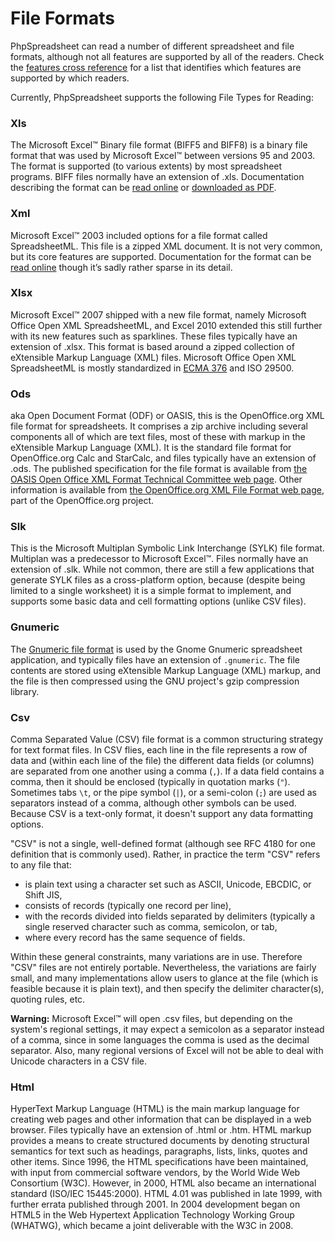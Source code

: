# File Formats

PhpSpreadsheet can read a number of different spreadsheet and file
formats, although not all features are supported by all of the readers.
Check the [features cross
reference](../references/features-cross-reference.md) for a list that
identifies which features are supported by which readers.

Currently, PhpSpreadsheet supports the following File Types for Reading:

### Xls

The Microsoft Excel™ Binary file format (BIFF5 and BIFF8) is a binary
file format that was used by Microsoft Excel™ between versions 95 and 2003.
The format is supported (to various extents) by most spreadsheet
programs. BIFF files normally have an extension of .xls. Documentation
describing the format can be [read online](https://msdn.microsoft.com/en-us/library/cc313154(v=office.12).aspx)
or [downloaded as PDF](https://download.microsoft.com/download/2/4/8/24862317-78F0-4C4B-B355-C7B2C1D997DB/%5BMS-XLS%5D.pdf).

### Xml

Microsoft Excel™ 2003 included options for a file format called
SpreadsheetML. This file is a zipped XML document. It is not very
common, but its core features are supported. Documentation for the
format can be [read online](https://msdn.microsoft.com/en-us/library/aa140066(office.10).aspx)
though it’s sadly rather sparse in its detail.

### Xlsx

Microsoft Excel™ 2007 shipped with a new file format, namely Microsoft
Office Open XML SpreadsheetML, and Excel 2010 extended this still
further with its new features such as sparklines. These files typically
have an extension of .xlsx. This format is based around a zipped
collection of eXtensible Markup Language (XML) files. Microsoft Office
Open XML SpreadsheetML is mostly standardized in [ECMA 376](https://www.ecma-international.org/news/TC45_current_work/TC45_available_docs.htm)
and ISO 29500.

### Ods

aka Open Document Format (ODF) or OASIS, this is the OpenOffice.org XML
file format for spreadsheets. It comprises a zip archive including
several components all of which are text files, most of these with
markup in the eXtensible Markup Language (XML). It is the standard file
format for OpenOffice.org Calc and StarCalc, and files typically have an
extension of .ods. The published specification for the file format is
available from [the OASIS Open Office XML Format Technical Committee web
page](https://www.oasis-open.org/committees/tc_home.php?wg_abbrev=office).
Other information is available from [the OpenOffice.org XML File Format
web page](https://www.openoffice.org/xml/), part of the
OpenOffice.org project.

### Slk

This is the Microsoft Multiplan Symbolic Link Interchange (SYLK) file
format. Multiplan was a predecessor to Microsoft Excel™. Files normally
have an extension of .slk. While not common, there are still a few
applications that generate SYLK files as a cross-platform option,
because (despite being limited to a single worksheet) it is a simple
format to implement, and supports some basic data and cell formatting
options (unlike CSV files).

### Gnumeric

The [Gnumeric file format](https://help.gnome.org/users/gnumeric/stable/sect-file-formats.html.en#file-format-gnumeric)
is used by the Gnome Gnumeric spreadsheet
application, and typically files have an extension of `.gnumeric`. The
file contents are stored using eXtensible Markup Language (XML) markup,
and the file is then compressed using the GNU project's gzip compression
library.

### Csv

Comma Separated Value (CSV) file format is a common structuring strategy
for text format files. In CSV flies, each line in the file represents a
row of data and (within each line of the file) the different data fields
(or columns) are separated from one another using a comma (`,`). If a
data field contains a comma, then it should be enclosed (typically in
quotation marks (`"`). Sometimes tabs `\t`, or the pipe symbol (`|`), or a
semi-colon (`;`) are used as separators instead of a comma, although
other symbols can be used. Because CSV is a text-only format, it doesn't
support any data formatting options.

"CSV" is not a single, well-defined format (although see RFC 4180 for
one definition that is commonly used). Rather, in practice the term
"CSV" refers to any file that:

-   is plain text using a character set such as ASCII, Unicode, EBCDIC,
    or Shift JIS,
-   consists of records (typically one record per line),
-   with the records divided into fields separated by delimiters
    (typically a single reserved character such as comma, semicolon, or
    tab,
-   where every record has the same sequence of fields.

Within these general constraints, many variations are in use. Therefore
"CSV" files are not entirely portable. Nevertheless, the variations are
fairly small, and many implementations allow users to glance at the file
(which is feasible because it is plain text), and then specify the
delimiter character(s), quoting rules, etc.

**Warning:** Microsoft Excel™ will open .csv files, but depending on the
system's regional settings, it may expect a semicolon as a separator
instead of a comma, since in some languages the comma is used as the
decimal separator. Also, many regional versions of Excel will not be
able to deal with Unicode characters in a CSV file.

### Html

HyperText Markup Language (HTML) is the main markup language for
creating web pages and other information that can be displayed in a web
browser. Files typically have an extension of .html or .htm. HTML markup
provides a means to create structured documents by denoting structural
semantics for text such as headings, paragraphs, lists, links, quotes
and other items. Since 1996, the HTML specifications have been
maintained, with input from commercial software vendors, by the World
Wide Web Consortium (W3C). However, in 2000, HTML also became an
international standard (ISO/IEC 15445:2000). HTML 4.01 was published in
late 1999, with further errata published through 2001. In 2004
development began on HTML5 in the Web Hypertext Application Technology
Working Group (WHATWG), which became a joint deliverable with the W3C in
2008.
